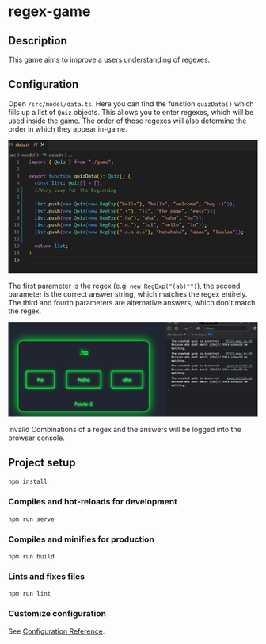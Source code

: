# regex-game

## Description
This game aims to improve a users understanding of regexes.

## Configuration
Open `/src/model/data.ts`. 
Here you can find the function `quizData()` which fills up a list of `Quiz` objects.
This allows you to enter regexes, which will be used inside the game.
The order of those regexes will also determine the order in which they appear in-game.

![alt image](src/assets/Screenshot%202022-06-15%20110836.png)

The first parameter is the regex (e.g. `new RegExp("(ab)*")`), 
the second parameter is the correct answer string, which matches the regex entirely.
The third and fourth parameters are alternative answers, which don't match the regex.

![alt](src/assets/Screenshot%202022-06-15%20125642.png)

Invalid Combinations of a regex and the answers will be logged into the browser console. 

## Project setup
```
npm install
```

### Compiles and hot-reloads for development
```
npm run serve
```

### Compiles and minifies for production
```
npm run build
```

### Lints and fixes files
```
npm run lint
```

### Customize configuration
See [Configuration Reference](https://cli.vuejs.org/config/).
